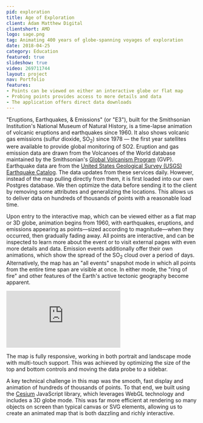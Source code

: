```yaml
---
pid: exploration
title: Age of Exploration
client: Adam Matthew Digital
clientshort: AMD
logo: sage.png
tag: Animating 400 years of globe-spanning voyages of exploration
date: 2018-04-25
category: Education
featured: true
slideshow: true
video: 269711744
layout: project
nav: Portfolio
features:
- Points can be viewed on either an interactive globe or flat map
- Probing points provides access to more details and data
- The application offers direct data downloads
---
```


"Eruptions, Earthquakes, & Emissions" (or "E3"), built for the Smithsonian Institution's National Museum of Natural History, is a time-lapse animation of volcanic eruptions and earthquakes since 1960. It also shows volcanic gas emissions (sulfur dioxide, SO<sub>2</sub>) since 1978 — the first year satellites were available to provide global monitoring of SO2. Eruption and gas emission data are drawn from the Volcanoes of the World database maintained by the Smithsonian's [Global Volcanism Program](http://volcano.si.edu/) (GVP). Earthquake data are from the [United States Geological Survey (USGS) Earthquake Catalog](http://earthquake.usgs.gov/fdsnws/event/1/). The data updates from these services daily. However, instead of the map pulling directly from them, it is first loaded into our own Postgres database. We then optimize the data before sending it to the client by removing some attributes and generalizing the locations. This allows us to deliver data on hundreds of thousands of points with a reasonable load time.

Upon entry to the interactive map, which can be viewed either as a flat map or 3D globe, animation begins from 1960, with earthquakes, eruptions, and emissions appearing as points—sized according to magnitude—when they occurred, then gradually fading away. All points are interactive, and can be inspected to learn more about the event or to visit external pages with even more details and data. Emission events additionally offer their own animations, which show the spread of the SO<sub>2</sub> cloud over a period of days. Alternatively, the map has an "all events" snapshot mode in which all points from the entire time span are visible at once. In either mode, the "ring of fire" and other features of the Earth's active tectonic geography become apparent.

<iframe class="inline" src="https://player.vimeo.com/video/212543522" frameborder="0" webkitallowfullscreen mozallowfullscreen allowfullscreen></iframe>

The map is fully responsive, working in both portrait and landscape mode with multi-touch support. This was achieved by optimizing the size of the top and bottom controls and moving the data probe to a sidebar.

A key technical challenge in this map was the smooth, fast display and animation of hundreds of thousands of points. To that end, we built using the [Cesium](https://cesiumjs.org/) JavaScript library, which leverages WebGL technology and includes a 3D globe mode. This was far more efficient at rendering so many objects on screen than typical canvas or SVG elements, allowing us to create an animated map that is both dazzling and richly interactive.
